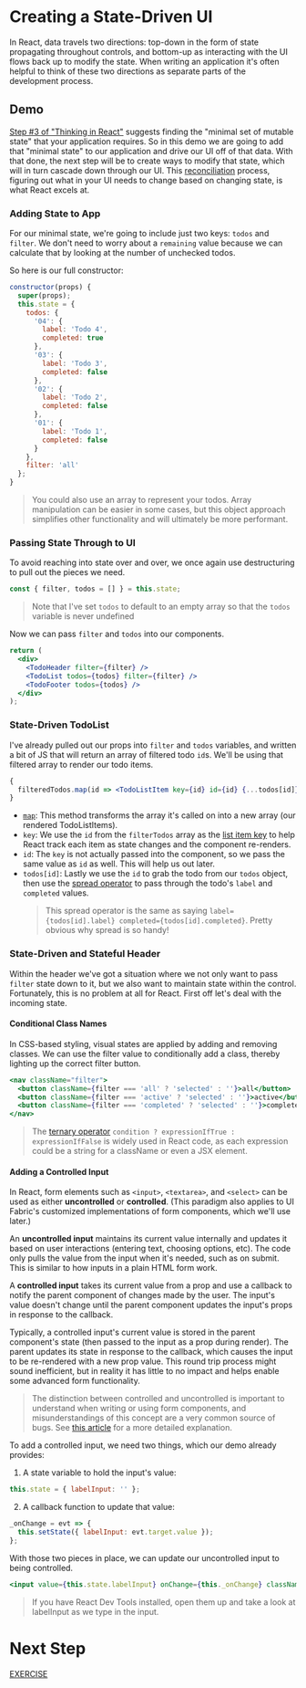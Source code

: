 # Creating a State-Driven UI

In React, data travels two directions: top-down in the form of state propagating throughout controls, and bottom-up as interacting with the UI flows back up to modify the state. When writing an application it's often helpful to think of these two directions as separate parts of the development process.

## Demo

[Step #3 of "Thinking in React"](https://reactjs.org/docs/thinking-in-react.html) suggests finding the "minimal set of mutable state" that your application requires. So in this demo we are going to add that "minimal state" to our application and drive our UI off of that data. With that done, the next step will be to create ways to modify that state, which will in turn cascade down through our UI. This [reconciliation](https://reactjs.org/docs/reconciliation.html) process, figuring out what in your UI needs to change based on changing state, is what React excels at.

### Adding State to App

For our minimal state, we're going to include just two keys: `todos` and `filter`. We don't need to worry about a `remaining` value because we can calculate that by looking at the number of unchecked todos.

So here is our full constructor:

```jsx
constructor(props) {
  super(props);
  this.state = {
    todos: {
      '04': {
        label: 'Todo 4',
        completed: true
      },
      '03': {
        label: 'Todo 3',
        completed: false
      },
      '02': {
        label: 'Todo 2',
        completed: false
      },
      '01': {
        label: 'Todo 1',
        completed: false
      }
    },
    filter: 'all'
  };
}
```

> You could also use an array to represent your todos. Array manipulation can be easier in some cases, but this object approach simplifies other functionality and will ultimately be more performant.

### Passing State Through to UI

To avoid reaching into state over and over, we once again use destructuring to pull out the pieces we need.

```jsx
const { filter, todos = [] } = this.state;
```

> Note that I've set `todos` to default to an empty array so that the `todos` variable is never undefined

Now we can pass `filter` and `todos` into our components.

```jsx
return (
  <div>
    <TodoHeader filter={filter} />
    <TodoList todos={todos} filter={filter} />
    <TodoFooter todos={todos} />
  </div>
);
```

### State-Driven TodoList

I've already pulled out our props into `filter` and `todos` variables, and written a bit of JS that will return an array of filtered todo `id`s. We'll be using that filtered array to render our todo items.

```jsx
{
  filteredTodos.map(id => <TodoListItem key={id} id={id} {...todos[id]} />);
}
```

- [`map`](https://developer.mozilla.org/en-US/docs/Web/JavaScript/Reference/Global_Objects/Array/map): This method transforms the array it's called on into a new array (our rendered TodoListItems).
- `key`: We use the `id` from the `filterTodos` array as the [list item key](https://reactjs.org/docs/lists-and-keys.html) to help React track each item as state changes and the component re-renders.
- `id`: The `key` is not actually passed into the component, so we pass the same value as `id` as well. This will help us out later.
- `todos[id]`: Lastly we use the `id` to grab the todo from our `todos` object, then use the [spread operator](https://developer.mozilla.org/en-US/docs/Web/JavaScript/Reference/Operators/Spread_syntax) to pass through the todo's `label` and `completed` values.
  > This spread operator is the same as saying `label={todos[id].label} completed={todos[id].completed}`. Pretty obvious why spread is so handy!

### State-Driven and Stateful Header

Within the header we've got a situation where we not only want to pass `filter` state down to it, but we also want to maintain state within the control. Fortunately, this is no problem at all for React. First off let's deal with the incoming state.

#### Conditional Class Names

In CSS-based styling, visual states are applied by adding and removing classes. We can use the filter value to conditionally add a class, thereby lighting up the correct filter button.

```jsx
<nav className="filter">
  <button className={filter === 'all' ? 'selected' : ''}>all</button>
  <button className={filter === 'active' ? 'selected' : ''}>active</button>
  <button className={filter === 'completed' ? 'selected' : ''}>completed</button>
</nav>
```

> The [ternary operator](https://developer.mozilla.org/en-US/docs/Web/JavaScript/Reference/Operators/Conditional_Operator) `condition ? expressionIfTrue : expressionIfFalse` is widely used in React code, as each expression could be a string for a className or even a JSX element.

#### Adding a Controlled Input

In React, form elements such as `<input>`, `<textarea>`, and `<select>` can be used as either **uncontrolled** or **controlled**. (This paradigm also applies to UI Fabric's customized implementations of form components, which we'll use later.)

An **uncontrolled input** maintains its current value internally and updates it based on user interactions (entering text, choosing options, etc). The code only pulls the value from the input when it's needed, such as on submit. This is similar to how inputs in a plain HTML form work.

A **controlled input** takes its current value from a prop and use a callback to notify the parent component of changes made by the user. The input's value doesn't change until the parent component updates the input's props in response to the callback.

Typically, a controlled input's current value is stored in the parent component's state (then passed to the input as a prop during render). The parent updates its state in response to the callback, which causes the input to be re-rendered with a new prop value. This round trip process might sound inefficient, but in reality it has little to no impact and helps enable some advanced form functionality.

> The distinction between controlled and uncontrolled is important to understand when writing or using form components, and misunderstandings of this concept are a very common source of bugs. See [this article](https://goshakkk.name/controlled-vs-uncontrolled-inputs-react/) for a more detailed explanation.

To add a controlled input, we need two things, which our demo already provides:

1. A state variable to hold the input's value:

```jsx
this.state = { labelInput: '' };
```

2. A callback function to update that value:

```jsx
_onChange = evt => {
  this.setState({ labelInput: evt.target.value });
};
```

With those two pieces in place, we can update our uncontrolled input to being controlled.

```jsx
<input value={this.state.labelInput} onChange={this._onChange} className="textfield" placeholder="add todo" />
```

> If you have React Dev Tools installed, open them up and take a look at labelInput as we type in the input.
# Next Step

[EXERCISE](../exercise)
